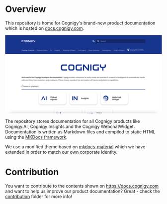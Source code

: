 # Overview

This repository is home for Cognigy's brand-new product documentation which is hosted on [docs.cognigy.com](https://docs.cognigy.com).

![Screenshot of docs.cognigy.com](./contribution/screenshot.png)

The repository stores documentation for all Cognigy products like Cognigy.AI, Cognigy Insights and the Cognigy WebchatWidget. Documentation is written as Markdown files and compiled to static HTML using the [MKDocs framework](https://www.mkdocs.org/).

We use a modified theme based on [mkdocs-material](https://squidfunk.github.io/mkdocs-material/) which we have extended in order to match our own corporate identity.

# Contribution
You want to contribute to the contents shown on https://docs.cognigy.com and want to help us improve our product documentation? Great - check the [contribution](/contribution) folder for more info!